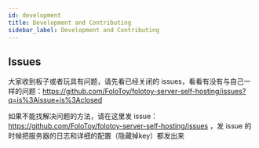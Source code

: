 ```yaml
---
id: development
title: Development and Contributing
sidebar_label: Development and Contributing
---
```


## Issues

大家收到板子或者玩具有问题，请先看已经关闭的 issues，看看有没有与自己一样的问题：https://github.com/FoloToy/folotoy-server-self-hosting/issues?q=is%3Aissue+is%3Aclosed

如果不能找解决问题的方法，请在这里发 issue：https://github.com/FoloToy/folotoy-server-self-hosting/issues ，发 issue 的时候把服务器的日志和详细的配置（隐藏掉key）都发出来

